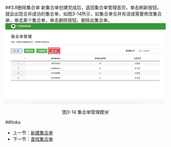 ##3.8删除集合单
新集合单创建完成后，返回集合单管理首页，单击刷新按钮，就会出现合并成功的集合单，如图3-14所示，如集合单合并有误或需要修改集合单，单击某个集合单，单击删除按钮，删除此集合单。
<img src="images/生成集合单刷新.png" width = "" height = "" alt="拣选系统" align=center />
 <p align=center> `图3-14 集合单管理模块` </p>

##links
 + 上一节：[新建集合单](3.7.md)
 + 下一节：[查找集合单](3.9.md)
